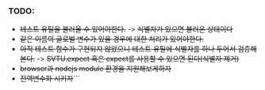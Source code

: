 ### TODO:

- ~~테스트 유틸을 불러올 수 있어야한다.~~ -> ~~식별자가 있으면 불러온 상태이다~~
- ~~같은 이름의 글로벌 변수가 있을 경우에 대한 처리가 있어야한다.~~
- ~~아직 테스트 함수가 구현되지 않았으니 테스트 유틸에 식별자를 하나 두어서 검증해본다.~~ -> ~~SVTU.expect 혹은 expect를 사용할 수 있으면 된다(식별자 제거)~~
- ~~browser과 nodejs module 환경을 지원해보게하자~~
- ~~전역변수화 시키자~~```
